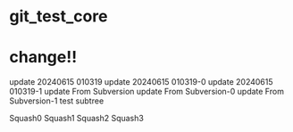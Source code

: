 # git_test_core
# change!!
update 20240615 010319
update 20240615 010319-0
update 20240615 010319-1
update From Subversion
update From Subversion-0
update From Subversion-1
test subtree

Squash0
Squash1
Squash2
Squash3
